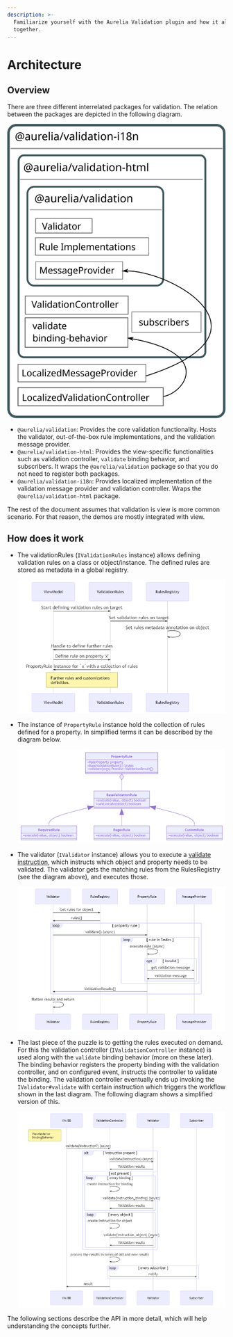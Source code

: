 ```yaml
---
description: >-
  Familiarize yourself with the Aurelia Validation plugin and how it all pieces
  together.
---
```


# Architecture

## Overview

There are three different interrelated packages for validation. The relation between the packages are depicted in the following diagram.

![Architecture](../.gitbook/assets/architecture%20%281%29.svg)

* `@aurelia/validation`: Provides the core validation functionality. Hosts the validator, out-of-the-box rule implementations, and the validation message provider.
* `@aurelia/validation-html`: Provides the view-specific functionalities such as validation controller, `validate` binding behavior, and subscribers. It wraps the `@aurelia/validation` package so that you do not need to register both packages.
* `@aurelia/validation-i18n`: Provides localized implementation of the validation message provider and validation controller. Wraps the `@aurelia/validation-html` package.

The rest of the document assumes that validation is view is more common scenario. For that reason, the demos are mostly integrated with view.

## How does it work

* The validationRules \(`IValidationRules` instance\) allows defining validation rules on a class or object/instance. The defined rules are stored as metadata in a global registry.

  ![Define rules](../.gitbook/assets/seq-define-rules%20%282%29.png)

* The instance of `PropertyRule` instance hold the collection of rules defined for a property. In simplified terms it can be described by the diagram below.

  ![Rules class diagram](../.gitbook/assets/class-rules%20%282%29.png)

* The validator \(`IValidator` instance\) allows you to execute a [validate instruction](defining-rules.md#validator-and-validate-instruction), which instructs which object and property needs to be validated. The validator gets the matching rules from the RulesRegistry \(see the diagram above\), and executes those.

  ![Rules class diagram](../.gitbook/assets/seq-validator%20%282%29.png)

* The last piece of the puzzle is to getting the rules executed on demand. For this the validation controller \(`IValidationController` instance\) is used along with the `validate` binding behavior \(more on these later\). The binding behavior registers the property binding with the validation controller, and on configured event, instructs the controller to validate the binding. The validation controller eventually ends up invoking the `IValidator#validate` with certain instruction which triggers the workflow shown in the last diagram. The following diagram shows a simplified version of this.

  ![Rules class diagram](../.gitbook/assets/seq-validation-controller%20%281%29.png)

The following sections describe the API in more detail, which will help understanding the concepts further.

